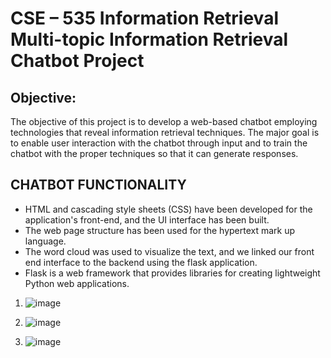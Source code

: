 # CSE – 535 Information Retrieval Multi-topic Information Retrieval Chatbot Project

## Objective:

The objective of this project is to develop a web-based chatbot employing technologies that reveal information retrieval techniques. The major goal is to enable user interaction with the chatbot through input and to train the chatbot with the proper techniques so that it can generate responses. 

## CHATBOT FUNCTIONALITY 
- HTML and cascading style sheets (CSS) have been developed for the application's front-end, and the UI interface has been built. 
- The web page structure has been used for the hypertext mark up language. 
- The word cloud was used to visualize the text, and we linked our front end interface to the backend using the flask application. 
- Flask is a web framework that provides libraries for creating lightweight Python web applications. 

1. ![image](https://github.com/heetc27/Reddit_Scrapper-ChatBot/assets/51861740/b95409e4-0f4b-44d3-b9a2-50839159cd95)

2. ![image](https://github.com/heetc27/Reddit_Scrapper-ChatBot/assets/51861740/b301d2f1-0ebc-4d3d-bb68-3f1950cb515e)

3. ![image](https://github.com/heetc27/Reddit_Scrapper-ChatBot/assets/51861740/f04eb18c-bb8e-4f97-b8f4-cedf2a1dabbb)

